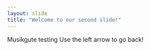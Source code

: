 ```yaml
---
layout: slide
title: "Welcome to our second slide!"
---
```

Musikgute testing
Use the left arrow to go back!
